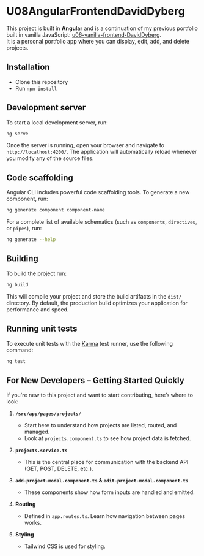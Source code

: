 # U08AngularFrontendDavidDyberg

This project is built in **Angular** and is a continuation of my previous portfolio built in vanilla JavaScript: [u06-vanilla-frontend-DavidDyberg](https://github.com/chas-academy/u06-vanilla-frontend-DavidDyberg).  
It is a personal portfolio app where you can display, edit, add, and delete projects.

## Installation

- Clone this repository
- Run `npm install`

## Development server

To start a local development server, run:

```bash
ng serve
```

Once the server is running, open your browser and navigate to `http://localhost:4200/`. The application will automatically reload whenever you modify any of the source files.

## Code scaffolding

Angular CLI includes powerful code scaffolding tools. To generate a new component, run:

```bash
ng generate component component-name
```

For a complete list of available schematics (such as `components`, `directives`, or `pipes`), run:

```bash
ng generate --help
```

## Building

To build the project run:

```bash
ng build
```

This will compile your project and store the build artifacts in the `dist/` directory. By default, the production build optimizes your application for performance and speed.

## Running unit tests

To execute unit tests with the [Karma](https://karma-runner.github.io) test runner, use the following command:

```bash
ng test
```

## For New Developers – Getting Started Quickly

If you're new to this project and want to start contributing, here’s where to look:

1. **`/src/app/pages/projects/`**

   - Start here to understand how projects are listed, routed, and managed.
   - Look at `projects.component.ts` to see how project data is fetched.

2. **`projects.service.ts`**

   - This is the central place for communication with the backend API (GET, POST, DELETE, etc.).

3. **`add-project-modal.component.ts` & `edit-project-modal.component.ts`**

   - These components show how form inputs are handled and emitted.

4. **Routing**

   - Defined in `app.routes.ts`. Learn how navigation between pages works.

5. **Styling**
   - Tailwind CSS is used for styling.
